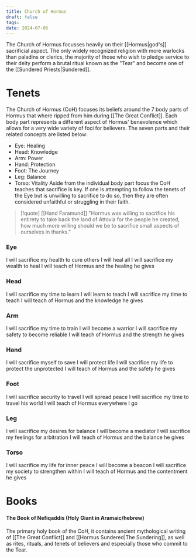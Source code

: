 ```yaml
---
title: Church of Hormus
draft: false
tags:
date: 2024-07-06
---
```

The Church of Hormus focusses heavily on their [[Hormus|god's]] sacrificial aspect. The only widely recognized religion with more warlocks than paladins or clerics, the majority of those who wish to pledge service to their deity perform a brutal ritual known as the "Tear" and become one of the [[Sundered Priests|Sundered]].

# Tenets
The Church of Hormus (CoH) focuses its beliefs around the 7 body parts of Hormus that where ripped from him during [[The Great Conflict]]. Each body part represents a different aspect of Hormus' benevolence which allows for a very wide variety of foci for believers. The seven parts and their related concepts are listed below:
- Eye: Healing
- Head: Knowledge
- Arm: Power
- Hand: Protection
- Foot: The Journey
- Leg: Balance
- Torso: Vitality
Aside from the individual body part focus the CoH teaches that sacrifice is key. If one is attempting to follow the tenets of the Eye but is unwilling to sacrifice to do so, then they are often considered unfaithful or struggling in their faith. 
> [!quote] [[Hand Faramund]]
> "Hormus was willing to sacrifice his entirety to take back the land of Attovia for the people he created, how much more willing should we be to sacrifice small aspects of ourselves in thanks."
### Eye
I will sacrifice my health to cure others
I will heal all
I will sacrifice my wealth to heal
I will teach of Hormus and the healing he gives
### Head
I will sacrifice my time to learn
I will learn to teach
I will sacrifice my time to teach
I will teach of Hormus and the knowledge he gives
### Arm
I will sacrifice my time to train
I will become a warrior
I will sacrifice my safety to become reliable
I will teach of Hormus and the strength he gives
### Hand
I will sacrifice myself to save
I will protect life
I will sacrifice my life to protect the unprotected
I will teach of Hormus and the safety he gives
### Foot
I will sacrifice security to travel
I will spread peace
I will sacrifice my time to travel his world
I will teach of Hormus everywhere I go
### Leg
I will sacrifice my desires for balance
I will become a mediator
I will sacrifice my feelings for arbitration
I will teach of Hormus and the balance he gives
### Torso
I will sacrifice my life for inner peace
I will become a beacon
I will sacrifice my society to strengthen within
I will teach of Hormus and the contentment he gives

# Books
#### The Book of Nefiqaddis (Holy Giant in Aramaic/hebrew)
The primary holy book of the CoH, it contains ancient mythological writing of [[The Great Conflict]] and [[Hormus Sundered|The Sundering]], as well as rites, rituals, and tenets of believers and especially those who commit to the Tear.